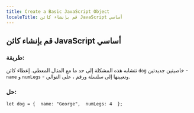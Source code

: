 ```yaml
---
title: Create a Basic JavaScript Object
localeTitle: قم بإنشاء كائن JavaScript أساسي
---
```

## قم بإنشاء كائن JavaScript أساسي

### طريقة:

تتشابه هذه المشكلة إلى حد ما مع المثال المعطى. إعطاء كائن `dog` خاصيتين جديدتين - `name` و `numLegs` - وتعيينها إلى سلسلة ورقم ، على التوالي.

### حل:

 `let dog = { 
  name: "George", 
  numLegs: 4 
 }; 
`